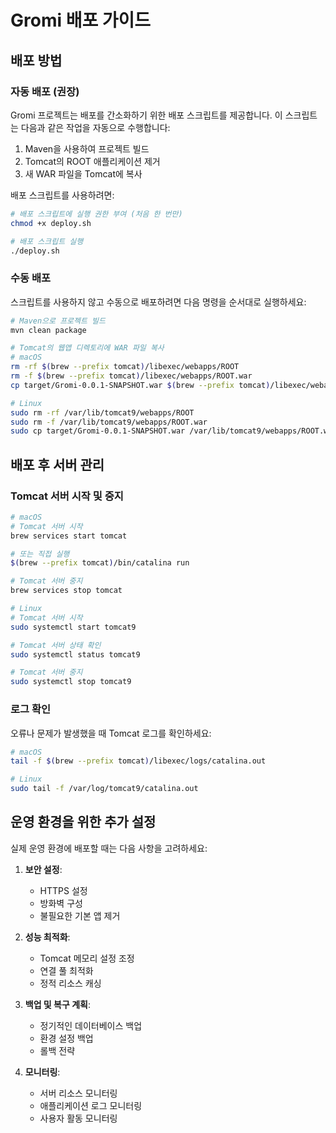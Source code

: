 # Gromi 배포 가이드

## 배포 방법

### 자동 배포 (권장)

Gromi 프로젝트는 배포를 간소화하기 위한 배포 스크립트를 제공합니다. 이 스크립트는 다음과 같은 작업을 자동으로 수행합니다:

1. Maven을 사용하여 프로젝트 빌드
2. Tomcat의 ROOT 애플리케이션 제거
3. 새 WAR 파일을 Tomcat에 복사

배포 스크립트를 사용하려면:

```bash
# 배포 스크립트에 실행 권한 부여 (처음 한 번만)
chmod +x deploy.sh

# 배포 스크립트 실행
./deploy.sh
```

### 수동 배포

스크립트를 사용하지 않고 수동으로 배포하려면 다음 명령을 순서대로 실행하세요:

```bash
# Maven으로 프로젝트 빌드
mvn clean package

# Tomcat의 웹앱 디렉토리에 WAR 파일 복사
# macOS
rm -rf $(brew --prefix tomcat)/libexec/webapps/ROOT
rm -f $(brew --prefix tomcat)/libexec/webapps/ROOT.war
cp target/Gromi-0.0.1-SNAPSHOT.war $(brew --prefix tomcat)/libexec/webapps/ROOT.war

# Linux
sudo rm -rf /var/lib/tomcat9/webapps/ROOT
sudo rm -f /var/lib/tomcat9/webapps/ROOT.war
sudo cp target/Gromi-0.0.1-SNAPSHOT.war /var/lib/tomcat9/webapps/ROOT.war
```

## 배포 후 서버 관리

### Tomcat 서버 시작 및 중지

```bash
# macOS
# Tomcat 서버 시작
brew services start tomcat

# 또는 직접 실행
$(brew --prefix tomcat)/bin/catalina run

# Tomcat 서버 중지
brew services stop tomcat

# Linux
# Tomcat 서버 시작
sudo systemctl start tomcat9

# Tomcat 서버 상태 확인
sudo systemctl status tomcat9

# Tomcat 서버 중지
sudo systemctl stop tomcat9
```

### 로그 확인

오류나 문제가 발생했을 때 Tomcat 로그를 확인하세요:

```bash
# macOS
tail -f $(brew --prefix tomcat)/libexec/logs/catalina.out

# Linux
sudo tail -f /var/log/tomcat9/catalina.out
```

## 운영 환경을 위한 추가 설정

실제 운영 환경에 배포할 때는 다음 사항을 고려하세요:

1. **보안 설정**:
   - HTTPS 설정
   - 방화벽 구성
   - 불필요한 기본 앱 제거

2. **성능 최적화**:
   - Tomcat 메모리 설정 조정
   - 연결 풀 최적화
   - 정적 리소스 캐싱

3. **백업 및 복구 계획**:
   - 정기적인 데이터베이스 백업
   - 환경 설정 백업
   - 롤백 전략

4. **모니터링**:
   - 서버 리소스 모니터링
   - 애플리케이션 로그 모니터링
   - 사용자 활동 모니터링 